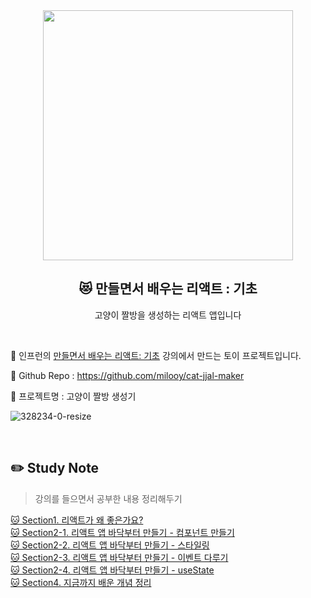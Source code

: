 <div align="center">
  <img width="400px;" src="https://user-images.githubusercontent.com/3839771/149098759-6a7b4a16-5c7f-431e-8fb5-cc750fd527a2.jpeg"/>
</div>
<h2 align="center">😻 만들면서 배우는 리액트 : 기초</h2>
<p align="center">고양이 짤방을 생성하는 리액트 앱입니다</p>

<br>

📌 인프런의 [만들면서 배우는 리액트: 기초](https://www.inflearn.com/course/%EB%A7%8C%EB%93%A4%EB%A9%B4%EC%84%9C-%EB%B0%B0%EC%9A%B0%EB%8A%94-%EB%A6%AC%EC%95%A1%ED%8A%B8-%EA%B8%B0%EC%B4%88) 강의에서 만드는 토이 프로젝트입니다.

📌 Github Repo : https://github.com/milooy/cat-jjal-maker

📌 프로젝트명 : 고양이 짤방 생성기

![328234-0-resize](https://user-images.githubusercontent.com/3839771/149098995-0b89419a-58fb-494a-ade3-27aae5342553.gif)

<br>

## ✏️ Study Note

> 강의를 들으면서 공부한 내용 정리해두기

[🐱 Section1. 리액트가 왜 좋은가요?](https://github.com/mireyhgnay/cat-jjal-maker/blob/main/study-note/Section1.%20%EB%A6%AC%EC%95%A1%ED%8A%B8%EA%B0%80%20%EC%99%9C%20%EC%A2%8B%EC%9D%80%EA%B0%80%EC%9A%94%3F.md)  
[🐱 Section2-1. 리액트 앱 바닥부터 만들기 - 컴포넌트 만들기](https://github.com/mireyhgnay/cat-jjal-maker/blob/main/study-note/Section2-1.%20%EB%A6%AC%EC%95%A1%ED%8A%B8%20%EC%95%B1%20%EB%B0%94%EB%8B%A5%EB%B6%80%ED%84%B0%20%EB%A7%8C%EB%93%A4%EA%B8%B0%20-%20%EC%BB%B4%ED%8F%AC%EB%84%8C%ED%8A%B8%20%EB%A7%8C%EB%93%A4%EA%B8%B0.md)  
[🐱 Section2-2. 리액트 앱 바닥부터 만들기 - 스타일링](https://github.com/mireyhgnay/cat-jjal-maker/blob/main/study-note/Section2-2.%20%EB%A6%AC%EC%95%A1%ED%8A%B8%20%EC%95%B1%20%EB%B0%94%EB%8B%A5%EB%B6%80%ED%84%B0%20%EB%A7%8C%EB%93%A4%EA%B8%B0%20-%20%EC%8A%A4%ED%83%80%EC%9D%BC%EB%A7%81.md)  
[🐱 Section2-3. 리액트 앱 바닥부터 만들기 - 이벤트 다루기](https://github.com/mireyhgnay/cat-jjal-maker/blob/main/study-note/Section2-3.%20%EB%A6%AC%EC%95%A1%ED%8A%B8%20%EC%95%B1%20%EB%B0%94%EB%8B%A5%EB%B6%80%ED%84%B0%20%EB%A7%8C%EB%93%A4%EA%B8%B0%20-%20%EC%9D%B4%EB%B2%A4%ED%8A%B8%20%EB%8B%A4%EB%A3%A8%EA%B8%B0.md)  
[🐱 Section2-4. 리액트 앱 바닥부터 만들기 - useState](https://github.com/mireyhgnay/cat-jjal-maker/blob/main/study-note/Section3-4.%20%EB%A6%AC%EC%95%A1%ED%8A%B8%20%EC%95%B1%20%EB%B0%94%EB%8B%A5%EB%B6%80%ED%84%B0%20%EB%A7%8C%EB%93%A4%EA%B8%B0%20-%20useState.md)  
[🐱 Section4. 지금까지 배운 개념 정리]()

